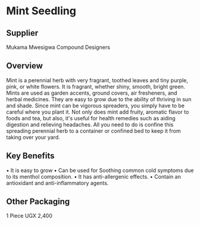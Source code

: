 # Mint Seedling

## Supplier
Mukama Mwesigwa Compound Designers

## Overview
Mint is a perennial herb with very fragrant, toothed leaves and tiny purple, pink, or white flowers. It is fragrant, whether shiny, smooth, bright green. Mints are used as garden accents, ground covers, air fresheners, and herbal medicines. They are easy to grow due to the ability of thriving in sun and shade. Since mint can be vigorous spreaders, you simply have to be careful where you plant it. Not only does mint add fruity, aromatic flavor to foods and tea, but also, it's useful for health remedies such as aiding digestion and relieving headaches. All you need to do is confine this spreading perennial herb to a container or confined bed to keep it from taking over your yard.

## Key Benefits
• It is easy to grow
• Can be used for Soothing common cold symptoms due to its menthol composition.
• It has anti-allergenic effects.
• Contain an antioxidant and anti-inflammatory agents.

## Other Packaging
1 Piece UGX 2,400

